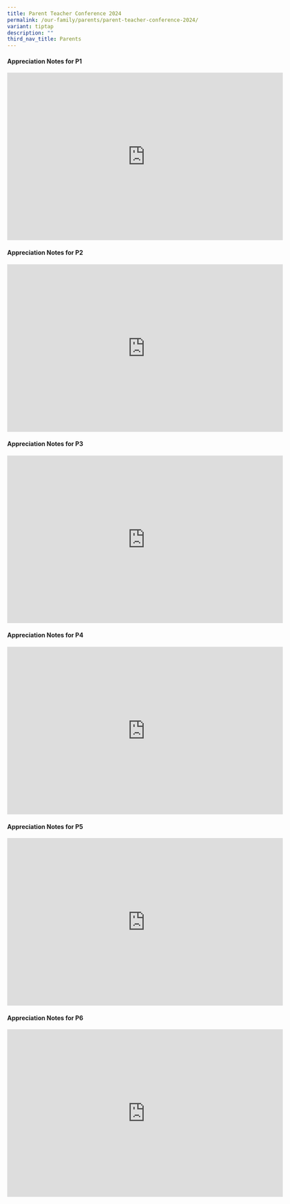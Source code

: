 ```yaml
---
title: Parent Teacher Conference 2024
permalink: /our-family/parents/parent-teacher-conference-2024/
variant: tiptap
description: ""
third_nav_title: Parents
---
```

<h4><strong>Appreciation Notes for P1</strong></h4>
<div class="iframe-wrapper">
<iframe height="389" width="640" allowfullscreen="true" frameborder="0" src="https://docs.google.com/presentation/d/e/2PACX-1vQyKnsI3kKAQAbz_Y1siljwul68XSRtqnSIZDtCbVtExtCAbebcXWUKJUDeBxqr9zxOS1dceYs79kQ1/embed?start=true&amp;loop=true&amp;delayms=5000"></iframe>
</div>
<h4><strong>Appreciation Notes for P2</strong></h4>
<div class="iframe-wrapper">
<iframe height="389" width="640" allowfullscreen="true" frameborder="0" src="https://docs.google.com/presentation/d/e/2PACX-1vSsR9S0rR9UE91ls2WprYNabm1YkyYMpI-hlF9XDzPGwg72iLMhLeyRVGIKABG2HSnWK86eNOdgtNQb/embed?start=true&amp;loop=true&amp;delayms=5000"></iframe>
</div>
<h4><strong>Appreciation Notes for P3</strong></h4>
<div class="iframe-wrapper">
<iframe height="389" width="640" allowfullscreen="true" frameborder="0" src="https://docs.google.com/presentation/d/e/2PACX-1vTeWs5lqRl7aExShvqPkH3oLxRHJKJVsrKn_JbjVgHS2UPeipgz52aMM1jcmH0rMxfwE37OBrDZ0m_E/embed?start=true&amp;loop=true&amp;delayms=5000"></iframe>
</div>
<h4><strong>Appreciation Notes for P4</strong></h4>
<div class="iframe-wrapper">
<iframe height="389" width="640" allowfullscreen="true" frameborder="0" src="https://docs.google.com/presentation/d/e/2PACX-1vTGNeo9AvsiFHlzkL4OanvSrv0aM34qQlnGS_bHO-GlfmZU1BTypQNI41KZeqElQ_1oVoTcutr1MOgk/embed?start=true&amp;loop=true&amp;delayms=5000"></iframe>
</div>
<h4><strong>Appreciation Notes for P5</strong></h4>
<div class="iframe-wrapper">
<iframe height="389" width="640" allowfullscreen="true" frameborder="0" src="https://docs.google.com/presentation/d/e/2PACX-1vSO4gICbZNb06_eeQo8DUzzdKRNARyMtsMDvI6BN88tlUjYhbdPr_El3dv-H8zd7pgybVAWSl32X9ei/embed?start=true&amp;loop=true&amp;delayms=5000"></iframe>
</div>
<h4><strong>Appreciation Notes for P6</strong></h4>
<div class="iframe-wrapper">
<iframe height="389" width="640" allowfullscreen="true" frameborder="0" src="https://docs.google.com/presentation/d/e/2PACX-1vTHW73w2gvXKxsNPog-TWD4tuZW7UtAfOchm6m8-KmfRLbMBnccFe_aqe_aezJ01qdOAAnIbhVm--3l/embed?start=true&amp;loop=true&amp;delayms=5000"></iframe>
</div>
<p></p>
